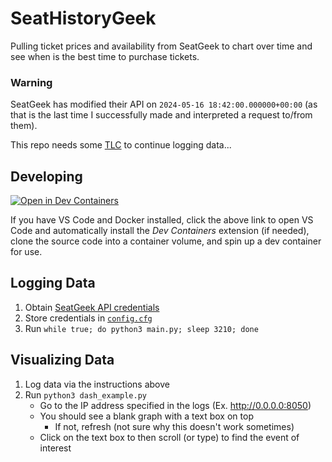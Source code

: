 # SeatHistoryGeek
Pulling ticket prices and availability from SeatGeek to chart over time and see when is the best time to purchase tickets.


### Warning
SeatGeek has modified their API on `2024-05-16 18:42:00.000000+00:00` (as that is the last time I successfully made and interpreted a request to/from them).

This repo needs some [TLC](https://www.urbandictionary.com/define.php?term=TLC) to continue logging data...

## Developing

[![Open in Dev Containers](https://img.shields.io/static/v1?label=Dev%20Containers&message=Open&color=blue&logo=visualstudiocode)](https://vscode.dev/redirect?url=vscode://ms-vscode-remote.remote-containers/cloneInVolume?url=https://github.com/mattpopovich/SeatHistoryGeek)

If you have VS Code and Docker installed, click the above link to open VS Code and automatically install the *Dev Containers* extension (if needed), clone the source code into a container volume, and spin up a dev container for use.

## Logging Data
1. Obtain [SeatGeek API credentials](https://seatgeek.com/account/develop)
1. Store credentials in [`config.cfg`](/config.cfg)
1. Run `while true; do python3 main.py; sleep 3210; done`

## Visualizing Data
1. Log data via the instructions above
1. Run `python3 dash_example.py`
    - Go to the IP address specified in the logs (Ex. http://0.0.0.0:8050)
    - You should see a blank graph with a text box on top
      - If not, refresh (not sure why this doesn't work sometimes)
    - Click on the text box to then scroll (or type) to find the event of interest
